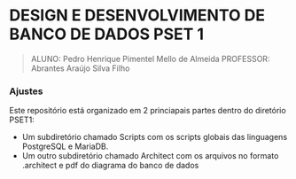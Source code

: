 # DESIGN E DESENVOLVIMENTO DE BANCO DE DADOS PSET 1 

> ALUNO: Pedro Henrique Pimentel Mello de Almeida
> PROFESSOR: Abrantes Araújo Silva Filho

### Ajustes 

Este repositório está organizado em 2 princiapais partes dentro do diretório PSET1: 
* Um subdiretório chamado Scripts com os scripts globais das linguagens PostgreSQL e MariaDB.
* Um outro subdiretório chamado Architect com os arquivos no formato .architect e pdf do diagrama do banco de dados


